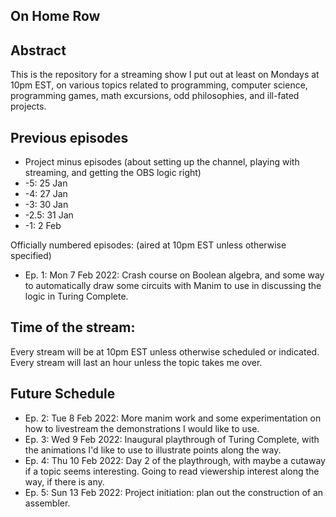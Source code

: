 On Home Row
-----------


## Abstract

This is the repository for a streaming show I put out at least on Mondays at 10pm EST, on various topics related to programming, computer science, programming games, math excursions, odd philosophies, and ill-fated projects. 

## Previous episodes

- Project minus episodes (about setting up the channel, playing with streaming, and getting the OBS logic right)
- -5: 25 Jan
- -4: 27 Jan
- -3: 30 Jan
- -2.5: 31 Jan
- -1: 2 Feb

Officially numbered episodes: (aired at 10pm EST unless otherwise specified)
- Ep. 1: Mon 7 Feb 2022: Crash course on Boolean algebra, and some way to automatically draw some circuits with Manim to use in discussing the logic in Turing Complete.

## Time of the stream:
Every stream will be at 10pm EST unless otherwise scheduled or indicated. Every stream will last an hour unless the topic takes me over.

## Future Schedule

- Ep. 2: Tue 8 Feb 2022: More manim work and some experimentation on how to livestream the demonstrations I would like to use. 
- Ep. 3: Wed 9 Feb 2022: Inaugural playthrough of Turing Complete, with the animations I'd like to use to illustrate points along the way.
- Ep. 4: Thu 10 Feb 2022: Day 2 of the playthrough, with maybe a cutaway if a topic seems interesting. Going to read viewership interest along the way, if there is any.
- Ep. 5: Sun 13 Feb 2022: Project initiation: plan out the construction of an assembler.
